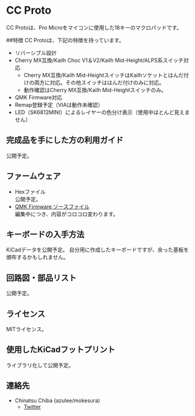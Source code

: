 # CC Proto
CC Protoは、Pro Microをマイコンに使用した18キーのマクロパッドです。

##特徴
CC Protoは、下記の特徴を持っています。

- リバーシブル設計
- Cherry MX互換/Kailh Choc V1＆V2/Kailh Mid-Height/ALPS系スイッチ対応
  - Cherry MX互換/Kailh Mid-HeightスイッチはKailhソケットとはんだ付けの両方に対応。その他スイッチははんだ付けのみに対応。
  - 動作確認はCherry MX互換/Kailh Mid-Heightスイッチのみ。
- QMK Firmware対応
- Remap登録予定（VIAは動作未確認）
- LED（SK6812MINI）によるレイヤーの色分け表示（使用中ほとんど見えません）

## 完成品を手にした方の利用ガイド
公開予定。

## ファームウェア

- Hexファイル  
公開予定。
- [QMK Firmware ソースファイル](https://github.com/mokesura/qmk_firmware/tree/mokesura/cc_proto/keyboards/cc_proto)   
編集中につき、内容がコロコロ変わります。

## キーボードの入手方法
KiCadデータを公開予定。
自分用に作成したキーボードですが、余った基板を頒布するかもしれません。

## 回路図・部品リスト
公開予定。

## ライセンス
MITライセンス。

## 使用したKiCadフットプリント
ライブラリ化して公開予定。

## 連絡先
- Chinatsu Chiba (azulee/mokesura)
  - [Twitter](https://twitter.com/azulee)
